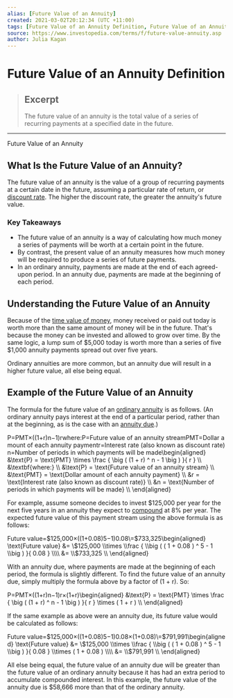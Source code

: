 ```yaml
---
alias: [Future Value of an Annuity]
created: 2021-03-02T20:12:34 (UTC +11:00)
tags: [Future Value of an Annuity Definition, Future Value of an Annuity]
source: https://www.investopedia.com/terms/f/future-value-annuity.asp
author: Julia Kagan
---
```


# Future Value of an Annuity Definition

> ## Excerpt
> The future value of an annuity is the total value of a series of recurring payments at a specified date in the future.

---

Future Value of an Annuity
## What Is the Future Value of an Annuity?

The future value of an annuity is the value of a group of recurring payments at a certain date in the future, assuming a particular rate of return, or [discount rate](https://www.investopedia.com/terms/d/discountrate.asp). The higher the discount rate, the greater the annuity's future value.

### Key Takeaways

-   The future value of an annuity is a way of calculating how much money a series of payments will be worth at a certain point in the future.
-   By contrast, the present value of an annuity measures how much money will be required to produce a series of future payments.
-   In an ordinary annuity, payments are made at the end of each agreed-upon period. In an annuity due, payments are made at the beginning of each period.

## Understanding the Future Value of an Annuity

Because of the [time value of money](https://www.investopedia.com/terms/t/timevalueofmoney.asp), money received or paid out today is worth more than the same amount of money will be in the future. That's because the money can be invested and allowed to grow over time. By the same logic, a lump sum of $5,000 today is worth more than a series of five $1,000 annuity payments spread out over five years.

Ordinary annuities are more common, but an annuity due will result in a higher future value, all else being equal.

## Example of the Future Value of an Annuity

The formula for the future value of an [ordinary annuity](https://www.investopedia.com/terms/o/ordinaryannuity.asp) is as follows. (An ordinary annuity pays interest at the end of a particular period, rather than at the beginning, as is the case with an [annuity due](https://www.investopedia.com/terms/a/annuitydue.asp).)

P\=PMT×((1+r)n−1)rwhere:P\=Future value of an annuity streamPMT\=Dollar amount of each annuity paymentr\=Interest rate (also known as discount rate)n\=Number of periods in which payments will be made\\begin{aligned} &\\text{P} = \\text{PMT} \\times \\frac { \\big ( (1 + r) ^ n - 1 \\big ) }{ r } \\\\ &\\textbf{where:} \\\\ &\\text{P} = \\text{Future value of an annuity stream} \\\\ &\\text{PMT} = \\text{Dollar amount of each annuity payment} \\\\ &r = \\text{Interest rate (also known as discount rate)} \\\\ &n = \\text{Number of periods in which payments will be made} \\\\ \\end{aligned}

For example, assume someone decides to invest $125,000 per year for the next five years in an annuity they expect to [compound](https://www.investopedia.com/terms/c/compoundinterest.asp) at 8% per year. The expected future value of this payment stream using the above formula is as follows:

Future value\=$125,000×((1+0.08)5−1)0.08\=$733,325\\begin{aligned} \\text{Future value} &= \\$125,000 \\times \\frac { \\big ( ( 1 + 0.08 ) ^ 5 - 1 \\big ) }{ 0.08 } \\\\ &= \\$733,325 \\\\ \\end{aligned}

With an annuity due, where payments are made at the beginning of each period, the formula is slightly different. To find the future value of an annuity due, simply multiply the formula above by a factor of (1 + r). So:

P\=PMT×((1+r)n−1)r×(1+r)\\begin{aligned} &\\text{P} = \\text{PMT} \\times \\frac { \\big ( (1 + r) ^ n - 1 \\big ) }{ r } \\times ( 1 + r ) \\\\ \\end{aligned}

If the same example as above were an annuity due, its future value would be calculated as follows:

Future value\=$125,000×((1+0.08)5−1)0.08×(1+0.08)\=$791,991\\begin{aligned} \\text{Future value} &= \\$125,000 \\times \\frac { \\big ( ( 1 + 0.08 ) ^ 5 - 1 \\big ) }{ 0.08 } \\times ( 1 + 0.08 ) \\\\ &= \\$791,991 \\\\ \\end{aligned}

All else being equal, the future value of an annuity due will be greater than the future value of an ordinary annuity because it has had an extra period to accumulate compounded interest. In this example, the future value of the annuity due is $58,666 more than that of the ordinary annuity.
